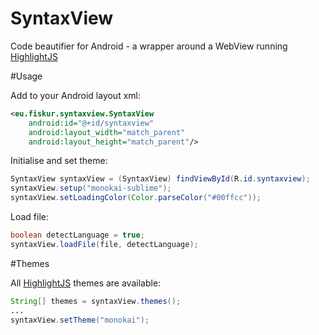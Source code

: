 # SyntaxView
Code beautifier for Android - a wrapper around a WebView running [HighlightJS](https://highlightjs.org/)

#Usage

Add to your Android layout xml:
```xml
<eu.fiskur.syntaxview.SyntaxView
    android:id="@+id/syntaxview"
    android:layout_width="match_parent"
    android:layout_height="match_parent"/>
```

Initialise and set theme:

```java
SyntaxView syntaxView = (SyntaxView) findViewById(R.id.syntaxview);
syntaxView.setup("monokai-sublime");
syntaxView.setLoadingColor(Color.parseColor("#00ffcc"));
```

Load file:

```java
boolean detectLanguage = true;
syntaxView.loadFile(file, detectLanguage);
```

#Themes

All [HighlightJS](https://highlightjs.org/) themes are available:

```java
String[] themes = syntaxView.themes();
...
syntaxView.setTheme("monokai");
```

